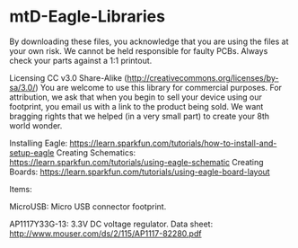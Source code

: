 mtD-Eagle-Libraries
===================

By downloading these files, you acknowledge that you are using the files at your own risk. We cannot be held responsible for faulty PCBs. Always check your parts against a 1:1 printout.

Licensing CC v3.0 Share-Alike (http://creativecommons.org/licenses/by-sa/3.0/) You are welcome to use this library for commercial purposes. For attribution, we ask that when you begin to sell your device using our footprint, you email us with a link to the product being sold. We want bragging rights that we helped (in a very small part) to create your 8th world wonder.

Installing Eagle: https://learn.sparkfun.com/tutorials/how-to-install-and-setup-eagle
Creating Schematics: https://learn.sparkfun.com/tutorials/using-eagle-schematic
Creating Boards: https://learn.sparkfun.com/tutorials/using-eagle-board-layout


Items:

MicroUSB: Micro USB connector footprint.

AP1117Y33G-13: 3.3V DC voltage regulator. Data sheet:  http://www.mouser.com/ds/2/115/AP1117-82280.pdf
